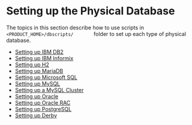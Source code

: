 # Setting up the Physical Database

The topics in this section describe how to use scripts in
`         <PRODUCT_HOME>/dbscripts/        ` folder to set up each type
of physical database.

-   [Setting up IBM DB2](_Setting_up_IBM_DB2_)
-   [Setting up IBM Informix](_Setting_up_IBM_Informix_)
-   [Setting up H2](_Setting_up_H2_)
-   [Setting up MariaDB](_Setting_up_MariaDB_)
-   [Setting up Microsoft SQL](_Setting_up_Microsoft_SQL_)
-   [Setting up MySQL](_Setting_up_MySQL_)
-   [Setting up a MySQL Cluster](_Setting_up_a_MySQL_Cluster_)
-   [Setting up Oracle](_Setting_up_Oracle_)
-   [Setting up Oracle RAC](_Setting_up_Oracle_RAC_)
-   [Setting up PostgreSQL](_Setting_up_PostgreSQL_)
-   [Setting up Derby](_Setting_up_Derby_)
